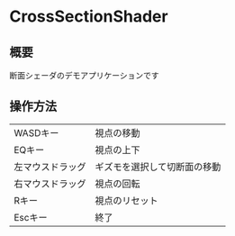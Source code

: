 # CrossSectionShader

## 概要
断面シェーダのデモアプリケーションです

## 操作方法

|||
|----|----|
|WASDキー|視点の移動|
|EQキー|視点の上下|
|左マウスドラッグ|ギズモを選択して切断面の移動|
|右マウスドラッグ|視点の回転|
|Rキー|視点のリセット|
|Escキー|終了|